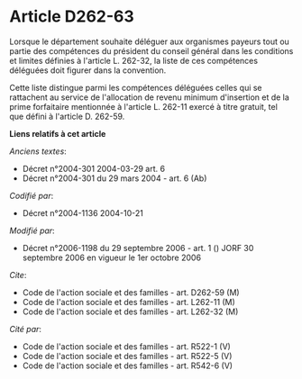 # Article D262-63

Lorsque le département souhaite déléguer aux organismes payeurs tout ou partie des compétences du président du conseil
général dans les conditions et limites définies à l'article L. 262-32, la liste de ces compétences déléguées doit figurer
dans la convention.

Cette liste distingue parmi les compétences déléguées celles qui se rattachent au service de l'allocation de revenu minimum
d'insertion et de la prime forfaitaire mentionnée à l'article L. 262-11 exercé à titre gratuit, tel que défini à l'article D.
262-59.

**Liens relatifs à cet article**

_Anciens textes_:

  - Décret n°2004-301 2004-03-29 art. 6
  - Décret n°2004-301 du 29 mars 2004 - art. 6 (Ab)

_Codifié par_:

  - Décret n°2004-1136 2004-10-21

_Modifié par_:

  - Décret n°2006-1198 du 29 septembre 2006 - art. 1 () JORF 30 septembre 2006 en vigueur le 1er octobre 2006

_Cite_:

  - Code de l'action sociale et des familles - art. D262-59 (M)
  - Code de l'action sociale et des familles - art. L262-11 (M)
  - Code de l'action sociale et des familles - art. L262-32 (M)

_Cité par_:

  - Code de l'action sociale et des familles - art. R522-1 (V)
  - Code de l'action sociale et des familles - art. R522-5 (V)
  - Code de l'action sociale et des familles - art. R542-6 (V)

